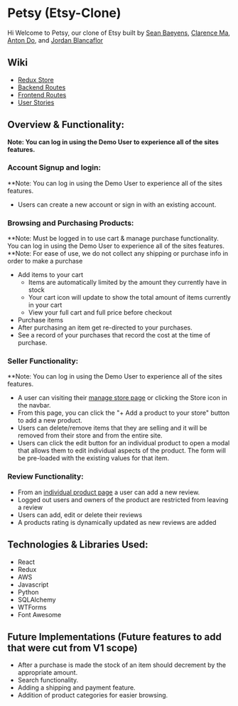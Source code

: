# Petsy (Etsy-Clone)

Hi Welcome to Petsy, our clone of Etsy built by [Sean Baeyens](https://www.linkedin.com/in/sean-baeyens/), [Clarence Ma](https://github.com/clarencema3), [Anton Do](https://www.linkedin.com/in/anton-do/), and [Jordan Blancaflor](https://www.linkedin.com/in/jordan-blancaflor-a4577584/)

## Wiki
- [Redux Store](https://github.com/clarencema3/Etsy-Group-Project/wiki#example-redux-state)
- [Backend Routes](https://github.com/clarencema3/Etsy-Group-Project/wiki/Backend-Routes)
- [Frontend Routes](https://github.com/clarencema3/Etsy-Group-Project/wiki/Frontend-Route)
- [User Stories](https://github.com/clarencema3/Etsy-Group-Project/wiki/User-Stories)

## Overview & Functionality:
**Note: You can log in using the Demo User to experience all of the sites features.**

### Account Signup and login:
**Note: You can log in using the Demo User to experience all of the sites features.
- Users can create a new account or sign in with an existing account.

### Browsing and Purchasing Products:
**Note: Must be logged in to use cart & manage purchase functionality. You can log in using the Demo User to experience all of the sites features.
**Note: For ease of use, we do not collect any shipping or purchase info in order to make a purchase
- Add items to your cart
  - Items are automatically limited by the amount they currently have in stock
  - Your cart icon will update to show the total amount of items currently in your cart
  - View your full cart and full price before checkout
 - Purchase items
  - After purchasing an item get re-directed to your purchases.
  - See a record of your purchases that record the cost at the time of purchase.

### Seller Functionality:
**Note: You can log in using the Demo User to experience all of the sites features.
- A user can visiting their [manage store page](https://aa-flask-project.onrender.com/products/current) or clicking the Store icon in the navbar.
- From this page, you can click the "+ Add a product to your store" button to add a new product.
- Users can delete/remove items that they are selling and it will be removed from their store and from the entire site.
- Users can click the edit button for an individual product to open a modal that allows them to edit individual aspects of the product. The form will be pre-loaded with the existing values for that item.

### Review Functionality:
- From an [individual product page](https://aa-flask-project.onrender.com/products/1) a user can add a new review.
- Logged out users and owners of the product are restricted from leaving a review
- Users can add, edit or delete their reviews
- A products rating is dynamically updated as new reviews are added


## Technologies & Libraries Used:

- React
- Redux
- AWS
- Javascript
- Python
- SQLAlchemy
- WTForms
- Font Awesome

## Future Implementations (Future features to add that were cut from V1 scope)
- After a purchase is made the stock of an item should decrement by the appropriate amount.
- Search functionality.
- Adding a shipping and payment feature.
- Addition of product categories for easier browsing.
